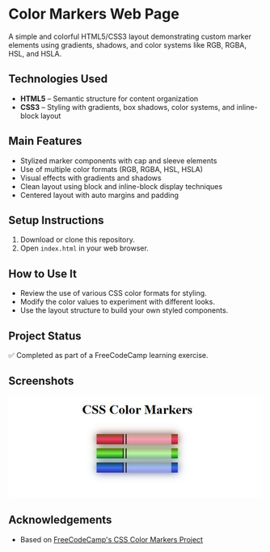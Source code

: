# Color Markers Web Page

A simple and colorful HTML5/CSS3 layout demonstrating custom marker elements using gradients, shadows, and color systems like RGB, RGBA, HSL, and HSLA.

## Technologies Used

- **HTML5** – Semantic structure for content organization
- **CSS3** – Styling with gradients, box shadows, color systems, and inline-block layout

## Main Features

- Stylized marker components with cap and sleeve elements
- Use of multiple color formats (RGB, RGBA, HSL, HSLA)
- Visual effects with gradients and shadows
- Clean layout using block and inline-block display techniques
- Centered layout with auto margins and padding

## Setup Instructions

1. Download or clone this repository.
2. Open `index.html` in your web browser.

## How to Use It

- Review the use of various CSS color formats for styling.
- Modify the color values to experiment with different looks.
- Use the layout structure to build your own styled components.

## Project Status

✅ Completed as part of a FreeCodeCamp learning exercise.

## Screenshots

![Color Markers Screenshot](./color-markers.JPG)

## Acknowledgements

- Based on [FreeCodeCamp's CSS Color Markers Project](https://www.freecodecamp.org/learn/2022/responsive-web-design/learn-css-colors-by-building-a-set-of-colored-markers/)

